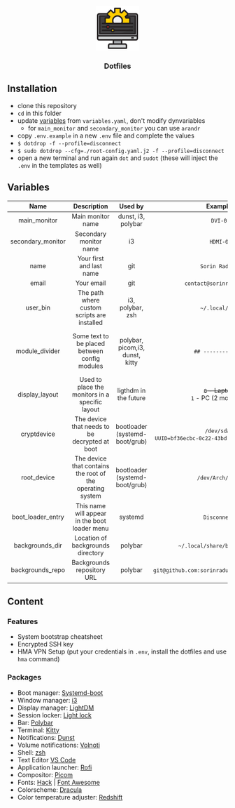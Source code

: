 <p align="center">
  <img height="100" width="100" src="configuration.svg" />
  <h3 align="center">Dotfiles</h3>
</p>

## Installation
- clone this repository
- `cd` in this folder
- update [variables](#Variables) from `variables.yaml`, don't modify dynvariables
  - for `main_monitor` and `secondary_monitor` you can use `arandr`
- copy `.env.example` in a new `.env` file and complete the values
- `$ dotdrop -f --profile=disconnect`
- `$ sudo dotdrop --cfg=./root-config.yaml.j2 -f --profile=disconnect`
- open a new terminal and run again `dot` and `sudot` (these will inject the `.env` in the templates as well)

## Variables
|Name|Description|Used by|Example|Comments|
|:---:|:---:|:---:|:---:|:---:|
|main_monitor|Main monitor name|dunst, i3, polybar|`DVI-0`||
|secondary_monitor|Secondary monitor name|i3|`HDMI-0`||
|name|Your first and last name|git|`Sorin Raduta`||
|email|Your email|git|`contact@sorinraduta.ro`||
|user_bin|The path where custom scripts are installed|i3, polybar, zsh|`~/.local/bin`||
|module_divider|Some text to be placed between config modules|polybar, picom,i3, dunst, kitty|`## ---------- ##`|This is injected in configs so it must start with a `#`|
|display_layout|Used to place the monitors in a specific layout|ligthdm in the future|~~`0` - Laptop~~<br />`1` - PC (2 monitors)||
|cryptdevice|The device that needs to be decrypted at boot|bootloader (systemd-boot/grub)|`/dev/sda2`<br />`UUID=bf36ecbc-0c22-43bd-8278-51b1f41b5a4d`||
|root_device|The device that contains the root of the operating system|bootloader (systemd-boot/grub)|`/dev/Arch/root`||
|boot_loader_entry|This name will appear in the boot loader menu|systemd|`Disconnect`||
|backgrounds_dir|Location of backgrounds directory|polybar|`~/.local/share/backgrounds`||
|backgrounds_repo|Backgrounds repository URL|polybar|`git@github.com:sorinraduta/Backgrounds.git`||

## Content
### Features
- System bootstrap cheatsheet
- Encrypted SSH key
- HMA VPN Setup (put your credentials in `.env`, install the dotfiles and use `hma` command)
### Packages
- Boot manager: [Systemd-boot](https://www.freedesktop.org/software/systemd/man/systemd-boot.html)
- Window manager: [i3](https://i3wm.org/docs/)
- Display manager: [LightDM](https://github.com/canonical/lightdm)
- Session locker: [Light lock](https://github.com/the-cavalry/light-locker)
- Bar: [Polybar](https://polybar.github.io/)
- Terminal: [Kitty](https://sw.kovidgoyal.net/kitty/)
- Notifications: [Dunst](https://github.com/dunst-project/dunst/)
- Volume notifications: [Volnoti](https://github.com/davidbrazdil/volnoti)
- Shell: [zsh](https://github.com/ohmyzsh/ohmyzsh)
- Text Editor [VS Code](https://code.visualstudio.com/)
- Application launcher: [Rofi](https://github.com/davatorium/rofi)
- Compositor: [Picom](https://github.com/yshui/picom)
- Fonts: [Hack](https://github.com/source-foundry/Hack) | [Font Awesome](https://fontawesome.com/cheatsheet)
- Colorscheme: [Dracula](https://draculatheme.com/)
- Color temperature adjuster: [Redshift](https://github.com/jonls/redshift)
